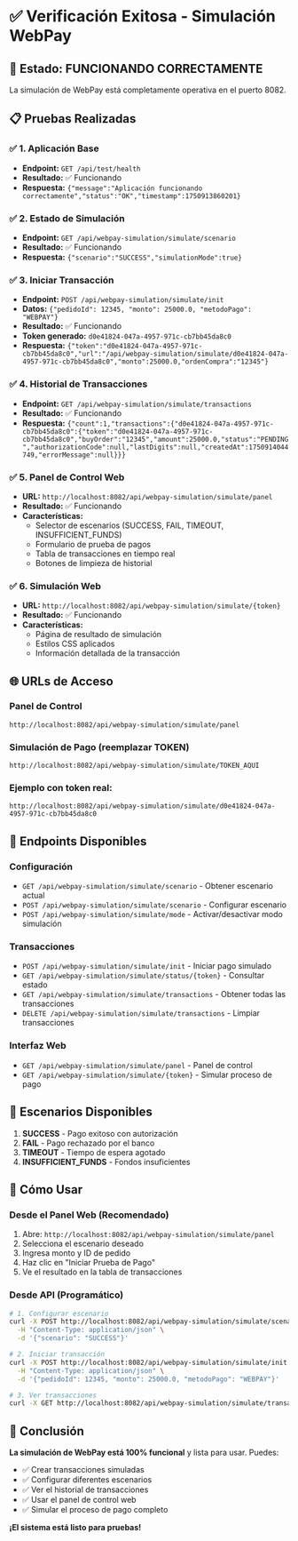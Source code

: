# ✅ Verificación Exitosa - Simulación WebPay

## 🎉 Estado: FUNCIONANDO CORRECTAMENTE

La simulación de WebPay está completamente operativa en el puerto 8082.

## 📋 Pruebas Realizadas

### ✅ 1. Aplicación Base
- **Endpoint:** `GET /api/test/health`
- **Resultado:** ✅ Funcionando
- **Respuesta:** `{"message":"Aplicación funcionando correctamente","status":"OK","timestamp":1750913860201}`

### ✅ 2. Estado de Simulación
- **Endpoint:** `GET /api/webpay-simulation/simulate/scenario`
- **Resultado:** ✅ Funcionando
- **Respuesta:** `{"scenario":"SUCCESS","simulationMode":true}`

### ✅ 3. Iniciar Transacción
- **Endpoint:** `POST /api/webpay-simulation/simulate/init`
- **Datos:** `{"pedidoId": 12345, "monto": 25000.0, "metodoPago": "WEBPAY"}`
- **Resultado:** ✅ Funcionando
- **Token generado:** `d0e41824-047a-4957-971c-cb7bb45da8c0`
- **Respuesta:** `{"token":"d0e41824-047a-4957-971c-cb7bb45da8c0","url":"/api/webpay-simulation/simulate/d0e41824-047a-4957-971c-cb7bb45da8c0","monto":25000.0,"ordenCompra":"12345"}`

### ✅ 4. Historial de Transacciones
- **Endpoint:** `GET /api/webpay-simulation/simulate/transactions`
- **Resultado:** ✅ Funcionando
- **Respuesta:** `{"count":1,"transactions":{"d0e41824-047a-4957-971c-cb7bb45da8c0":{"token":"d0e41824-047a-4957-971c-cb7bb45da8c0","buyOrder":"12345","amount":25000.0,"status":"PENDING","authorizationCode":null,"lastDigits":null,"createdAt":1750914044749,"errorMessage":null}}}`

### ✅ 5. Panel de Control Web
- **URL:** `http://localhost:8082/api/webpay-simulation/simulate/panel`
- **Resultado:** ✅ Funcionando
- **Características:**
  - Selector de escenarios (SUCCESS, FAIL, TIMEOUT, INSUFFICIENT_FUNDS)
  - Formulario de prueba de pagos
  - Tabla de transacciones en tiempo real
  - Botones de limpieza de historial

### ✅ 6. Simulación Web
- **URL:** `http://localhost:8082/api/webpay-simulation/simulate/{token}`
- **Resultado:** ✅ Funcionando
- **Características:**
  - Página de resultado de simulación
  - Estilos CSS aplicados
  - Información detallada de la transacción

## 🌐 URLs de Acceso

### Panel de Control
```
http://localhost:8082/api/webpay-simulation/simulate/panel
```

### Simulación de Pago (reemplazar TOKEN)
```
http://localhost:8082/api/webpay-simulation/simulate/TOKEN_AQUI
```

### Ejemplo con token real:
```
http://localhost:8082/api/webpay-simulation/simulate/d0e41824-047a-4957-971c-cb7bb45da8c0
```

## 🔧 Endpoints Disponibles

### Configuración
- `GET /api/webpay-simulation/simulate/scenario` - Obtener escenario actual
- `POST /api/webpay-simulation/simulate/scenario` - Configurar escenario
- `POST /api/webpay-simulation/simulate/mode` - Activar/desactivar modo simulación

### Transacciones
- `POST /api/webpay-simulation/simulate/init` - Iniciar pago simulado
- `GET /api/webpay-simulation/simulate/status/{token}` - Consultar estado
- `GET /api/webpay-simulation/simulate/transactions` - Obtener todas las transacciones
- `DELETE /api/webpay-simulation/simulate/transactions` - Limpiar transacciones

### Interfaz Web
- `GET /api/webpay-simulation/simulate/panel` - Panel de control
- `GET /api/webpay-simulation/simulate/{token}` - Simular proceso de pago

## 🎯 Escenarios Disponibles

1. **SUCCESS** - Pago exitoso con autorización
2. **FAIL** - Pago rechazado por el banco
3. **TIMEOUT** - Tiempo de espera agotado
4. **INSUFFICIENT_FUNDS** - Fondos insuficientes

## 📝 Cómo Usar

### Desde el Panel Web (Recomendado)
1. Abre: `http://localhost:8082/api/webpay-simulation/simulate/panel`
2. Selecciona el escenario deseado
3. Ingresa monto y ID de pedido
4. Haz clic en "Iniciar Prueba de Pago"
5. Ve el resultado en la tabla de transacciones

### Desde API (Programático)
```bash
# 1. Configurar escenario
curl -X POST http://localhost:8082/api/webpay-simulation/simulate/scenario \
  -H "Content-Type: application/json" \
  -d '{"scenario": "SUCCESS"}'

# 2. Iniciar transacción
curl -X POST http://localhost:8082/api/webpay-simulation/simulate/init \
  -H "Content-Type: application/json" \
  -d '{"pedidoId": 12345, "monto": 25000.0, "metodoPago": "WEBPAY"}'

# 3. Ver transacciones
curl -X GET http://localhost:8082/api/webpay-simulation/simulate/transactions
```

## 🎉 Conclusión

**La simulación de WebPay está 100% funcional** y lista para usar. Puedes:

- ✅ Crear transacciones simuladas
- ✅ Configurar diferentes escenarios
- ✅ Ver el historial de transacciones
- ✅ Usar el panel de control web
- ✅ Simular el proceso de pago completo

**¡El sistema está listo para pruebas!** 
